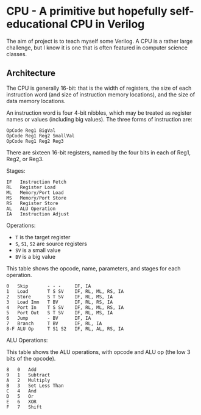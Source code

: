 CPU - A primitive but hopefully self-educational CPU in Verilog
===============================================================

The aim of project is to teach myself some Verilog.  A CPU is a rather large
challenge, but I know it is one that is often featured in computer science
classes.

Architecture
------------

The CPU is generally 16-bit: that is the width of registers, the size of each
instruction word (and size of instruction memory locations), and the size of
data memory locations.

An instruction word is four 4-bit nibbles, which may be treated as register
names or values (including big values).  The three forms of instruction are:

    OpCode Reg1 BigVal
    OpCode Reg1 Reg2 SmallVal
    OpCode Reg1 Reg2 Reg3

There are sixteen 16-bit registers, named by the four bits in each of Reg1, Reg2, or Reg3.

Stages:

    IF   Instruction Fetch
    RL   Register Load
    ML   Memory/Port Load
    MS   Memory/Port Store
    RS   Register Store
    AL   ALU Operation
    IA   Instruction Adjust

Operations:

  * `T` is the target register
  * `S`, `S1`, `S2` are source registers
  * `SV` is a small value
  * `BV` is a big value

This table shows the opcode, name, parameters, and stages for each operation.

    0   Skip       - - -     IF, IA
    1   Load       T S SV    IF, RL, ML, RS, IA
    2   Store      S T SV    IF, RL, MS, IA
    3   Load Imm   T BV      IF, RL, RS, IA
    4   Port In    T S SV    IF, RL, ML, RS, IA
    5   Port Out   S T SV    IF, RL, MS, IA
    6   Jump       - BV      IF, IA
    7   Branch     T BV      IF, RL, IA
    8-F ALU Op     T S1 S2   IF, RL, AL, RS, IA

ALU Operations:

This table shows the ALU operations, with opcode and ALU op (the low 3 bits of the opcode).

    8   0   Add
    9   1   Subtract
    A   2   Multiply
    B   3   Set Less Than
    C   4   And
    D   5   Or
    E   6   XOR
    F   7   Shift
